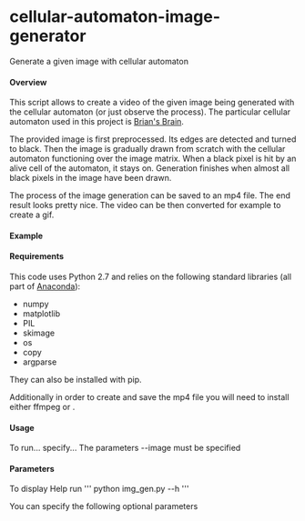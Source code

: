 # cellular-automaton-image-generator
Generate a given image with cellular automaton

#### Overview
This script allows to create a video of the given image being generated with the cellular automaton (or just observe the process). The particular cellular automaton used in this project is [Brian's Brain](https://en.wikipedia.org/wiki/Brian's_Brain).

The provided image is first preprocessed. Its edges are detected and turned to black. Then the image is gradually drawn from scratch with the cellular automaton functioning over the image matrix. When a black pixel is hit by an alive cell of the automaton, it stays on. Generation finishes when almost all black pixels in the image have been drawn.

The process of the image generation can be saved to an mp4 file. The end result looks pretty nice. The video can be then converted for example to create a gif.

#### Example


#### Requirements
This code uses Python 2.7 and relies on the following standard libraries (all part of [Anaconda](https://www.continuum.io/downloads)):
- numpy
- matplotlib
- PIL
- skimage
- os
- copy
- argparse

They can also be installed with pip.

Additionally in order to create and save the mp4 file you will need to install either ffmpeg or .

#### Usage

To run... specify... The parameters --image must be specified

#### Parameters

To display Help run
'''
python img_gen.py --h
'''

You can specify the following optional parameters
